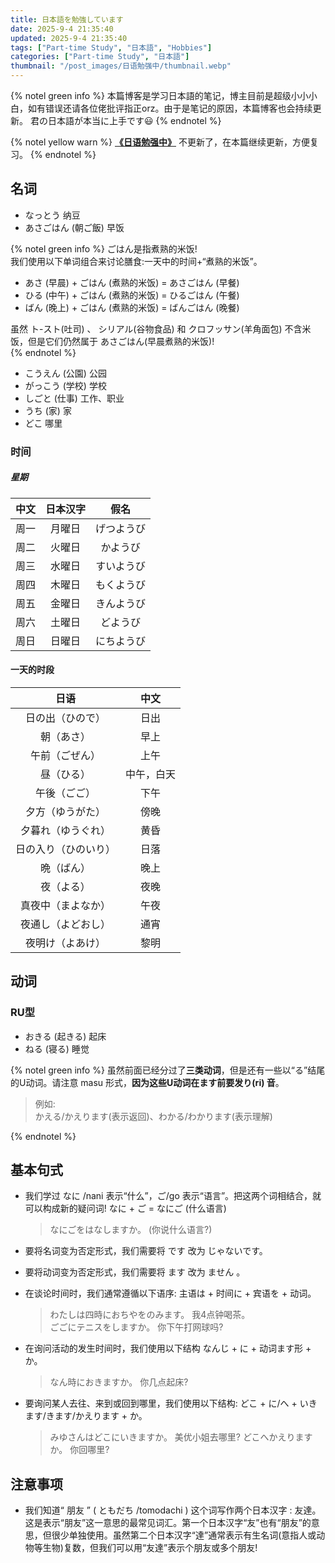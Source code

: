 ```yaml
---
title: 日本語を勉強しています
date: 2025-9-4 21:35:40
updated: 2025-9-4 21:35:40
tags: ["Part-time Study", "日本語", "Hobbies"]
categories: ["Part-time Study", "日本語"]
thumbnail: "/post_images/日语勉强中/thumbnail.webp"
---
```


{% notel green  info %}
本篇博客是学习日本語的笔记，博主目前是超级小小小白，如有错误还请各位佬批评指正orz。由于是笔记的原因，本篇博客也会持续更新。
君の日本語が本当に上手です😃
{% endnotel %}

{% notel yellow  warn %}
[**《日语勉强中》**](/2025/07/02/%E6%97%A5%E8%AF%AD%E5%8B%89%E5%BC%BA%E4%B8%AD/) 不更新了，在本篇继续更新，方便复习。
{% endnotel %}

## 名词

- なっとう  纳豆  
- あさごはん  (朝ご飯)  早饭  

{% notel green  info %}
ごはん是指煮熟的米饭!  
我们使用以下单词组合来讨论膳食:一天中的时间+“煮熟的米饭”。  

- あさ (早晨) + ごはん (煮熟的米饭) = あさごはん (早餐)  
- ひる (中午) + ごはん (煮熟的米饭) = ひるごはん (午餐)  
- ばん (晚上) + ごはん (煮熟的米饭) = ばんごはん (晚餐)  

虽然 ト-スト(吐司) 、 シリアル(谷物食品) 和 クロフッサン(羊角面包) 不含米饭，但是它们仍然属于 あさごはん(早晨煮熟的米饭)!  
{% endnotel %}

- こうえん  (公園)  公园  
- がっこう  (学校)  学校  
- しごと  (仕事)  工作、职业  
- うち  (家)  家  
- どこ  哪里

### 时间

##### 星期

| 中文 | 日本汉字 |    假名    |
| :--: | :------: | :--------: |
| 周一 |  月曜日  | げつようび |
| 周二 |  火曜日  |  かようび  |
| 周三 |  水曜日  | すいようび |
| 周四 |  木曜日  | もくようび |
| 周五 |  金曜日  | きんようび |
| 周六 |  土曜日  |  どようび  |
| 周日 |  日曜日  | にちようび |

#### 一天的时段

|         日语         |    中文    |
| :------------------: | :--------: |
|   日の出（ひので）   |    日出    |
|      朝（あさ）      |    早上    |
|    午前（ごぜん）    |    上午    |
|      昼（ひる）      | 中午，白天 |
|     午後（ごご）     |    下午    |
|   夕方（ゆうがた）   |    傍晚    |
|  夕暮れ（ゆうぐれ）  |    黄昏    |
| 日の入り（ひのいり） |    日落    |
|      晩（ばん）      |    晚上    |
|      夜（よる）      |    夜晚    |
|  真夜中（まよなか）  |    午夜    |
|  夜通し（よどおし）  |    通宵    |
|   夜明け（よあけ）   |    黎明    |

## 动词

### RU型

- おきる  (起きる)  起床
- ねる  (寝る)  睡觉

{% notel green  info %}
虽然前面已经分过了**三类动词**，但是还有一些以“る”结尾的U动词。请注意 masu 形式，**因为这些U动词在ます前要发り(ri) 音**。  

  >例如:  
  >かえる/かえります(表示返回)、わかる/わかります(表示理解)  

{% endnotel %}

## 基本句式

- 我们学过 なに /nani 表示“什么”，ご/go 表示“语言”。把这两个词相结合，就可以构成新的疑问词! なに + ご = なにご (什么语言)

  >なにごをはなしますか。  (你说什么语言?)

- 要将名词变为否定形式，我们需要将 です 改为 じゃないです。

- 要将动词变为否定形式，我们需要将 ます 改为 ません 。

- 在谈论时间时，我们通常遵循以下语序: 主语は + 时间に + 宾语を + 动词。

  >わたしは四時におちやをのみます。  我4点钟喝茶。  
  >ごごにテニスをしますか。  你下午打网球吗?   

- 在询问活动的发生时间时，我们使用以下结构 なんじ + に + 动词ます形 + か。

  >なん時におきますか。  你几点起床?  

- 要询问某人去往、来到或回到哪里，我们使用以下结构:  どこ + に/へ + いきます/きます/かえります + か。

  >みゆさんはどこにいきますか。  美优小姐去哪里?
  >どこへかえりますか。  你回哪里?

## 注意事项

- 我们知道“ 朋友 ” ( ともだち /tomodachi ) 这个词写作两个日本汉字 : 友達。这是表示“朋友”这一意思的最常见词汇。第一个日本汉字“友”也有“朋友”的意思，但很少单独使用。虽然第二个日本汉字“達”通常表示有生名词(意指人或动物等生物)复数，但我们可以用“友達”表示个朋友或多个朋友!
